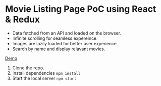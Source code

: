# Movie Listing Page PoC using React & Redux

- Data fetched from an API and loaded on the browser. 
- Infinite scrolling for seamless expereince. 
- Images are lazily loaded for better user experience.
- Search by name and display relavant movies. 

[Demo](https://sudmon200.github.io/dg-poc/)

1. Clone the repo.
2. Install dependencies `npm install` 
3. Start the local server `npm start`
